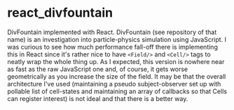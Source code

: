 # react_divfountain
DivFountain implemented with React. DivFountain (see repository of that name) is an investigation into particle-physics simulation using JavaScript. I was curious to see how much performance fall-off there is implementing this in React since it's rather nice to have `<Field/>` and `<Cell/>` tags to neatly wrap the whole thing up. As I expected, this version is nowhere near as fast as the raw JavaScript one and, of course, it gets worse geometrically as you increase the size of the field. It may be that the overall architecture I've used (maintaining a pseudo subject-observer set up with pollable list of cell-states and maintaining an array of callbacks so that Cells can register interest) is not ideal and that there is a better way.
